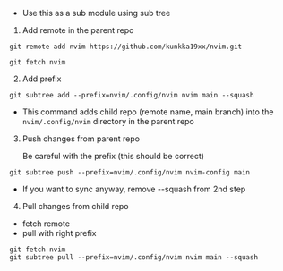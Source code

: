 - Use this as a sub module using sub tree

1. Add remote in the parent repo

```shell
git remote add nvim https://github.com/kunkka19xx/nvim.git
```

```shell
git fetch nvim
```

2. Add prefix

```shell
git subtree add --prefix=nvim/.config/nvim nvim main --squash
```

- This command adds child repo (remote name, main branch) into the `nvim/.config/nvim` directory in the parent repo

3. Push changes from parent repo

   Be careful with the prefix (this should be correct)

```shell
git subtree push --prefix=nvim/.config/nvim nvim-config main
```

- If you want to sync anyway, remove --squash from 2nd step

4. Pull changes from child repo

- fetch remote
- pull with right prefix

```shell
git fetch nvim
git subtree pull --prefix=nvim/.config/nvim nvim main --squash

```
